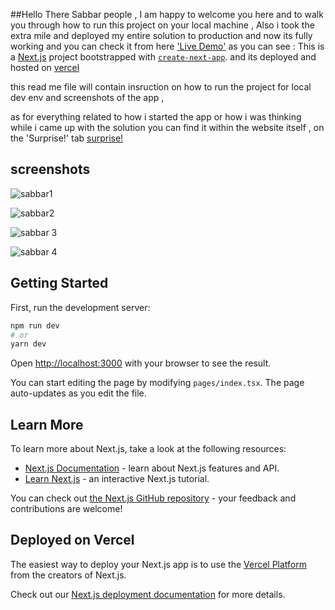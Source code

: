 ##Hello There Sabbar people , 
I am happy to welcome you here and to walk you through how to run this project on your local machine , 
Also i took the extra mile and deployed my entire solution to production and now its fully working and you can check it from here ['Live Demo'](https://sabbarweatherapp.vercel.app/)
as you can see : This is a [Next.js](https://nextjs.org/) project bootstrapped with [`create-next-app`](https://github.com/vercel/next.js/tree/canary/packages/create-next-app). and its deployed and hosted on [vercel](https://vercel.com)

this read me file will contain insruction on how to run the project for local dev env and screenshots of the app , 

as for everything related to how i started the app or how i was thinking while i came up with the solution you can find it within the website itself , on the 'Surprise!' tab [surprise!](https://sabbarweatherapp.vercel.app/explanation)

## screenshots 

![sabbar1](https://user-images.githubusercontent.com/26660809/227757582-da74d283-09ab-4ff7-a17c-1e47c8f8135c.png)

![sabbar2](https://user-images.githubusercontent.com/26660809/227757587-3aeb955e-aa65-4a8a-9119-55ddbb7f6303.png)

![sabbar 3](https://user-images.githubusercontent.com/26660809/227757595-215b8b0c-e6a0-4ddd-9785-aecd602032b1.png)

![sabbar 4](https://user-images.githubusercontent.com/26660809/227757606-17f62876-dc44-418f-abc9-ec2ff356254f.png)

## Getting Started

First, run the development server:

```bash
npm run dev
# or
yarn dev
```

Open [http://localhost:3000](http://localhost:3000) with your browser to see the result.

You can start editing the page by modifying `pages/index.tsx`. The page auto-updates as you edit the file.

## Learn More

To learn more about Next.js, take a look at the following resources:

- [Next.js Documentation](https://nextjs.org/docs) - learn about Next.js features and API.
- [Learn Next.js](https://nextjs.org/learn) - an interactive Next.js tutorial.

You can check out [the Next.js GitHub repository](https://github.com/vercel/next.js/) - your feedback and contributions are welcome!

## Deployed on Vercel

The easiest way to deploy your Next.js app is to use the [Vercel Platform](https://vercel.com/new?utm_medium=default-template&filter=next.js&utm_source=create-next-app&utm_campaign=create-next-app-readme) from the creators of Next.js.

Check out our [Next.js deployment documentation](https://nextjs.org/docs/deployment) for more details.




